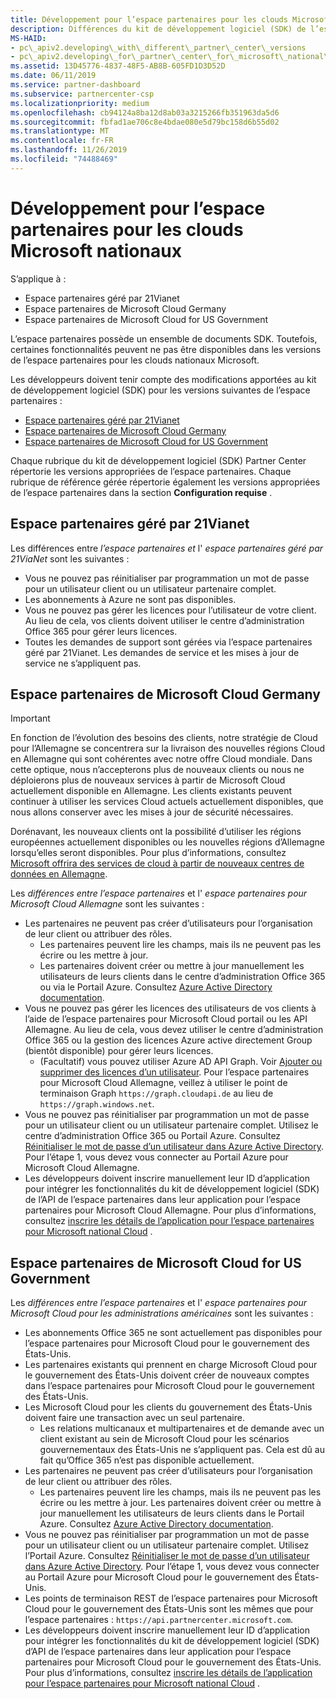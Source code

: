```yaml
---
title: Développement pour l’espace partenaires pour les clouds Microsoft nationaux
description: Différences du kit de développement logiciel (SDK) de l’espace partenaires lors du développement de pour les clouds Microsoft nationaux.
MS-HAID:
- pc\_apiv2.developing\_with\_different\_partner\_center\_versions
- pc\_apiv2.developing\_for\_partner\_center\_for\_microsoft\_national\_cloud
ms.assetid: 13D45776-4837-48F5-AB8B-605FD1D3D52D
ms.date: 06/11/2019
ms.service: partner-dashboard
ms.subservice: partnercenter-csp
ms.localizationpriority: medium
ms.openlocfilehash: cb94124a8ba12d8ab03a3215266fb351963da5d6
ms.sourcegitcommit: fbfad1ae706c8e4bdae080e5d79bc158d6b55d02
ms.translationtype: MT
ms.contentlocale: fr-FR
ms.lasthandoff: 11/26/2019
ms.locfileid: "74488469"
---
```

# <a name="developing-for-partner-center-for-microsoft-national-clouds"></a>Développement pour l’espace partenaires pour les clouds Microsoft nationaux

S’applique à :

- Espace partenaires géré par 21Vianet
- Espace partenaires de Microsoft Cloud Germany
- Espace partenaires de Microsoft Cloud for US Government

L’espace partenaires possède un ensemble de documents SDK. Toutefois, certaines fonctionnalités peuvent ne pas être disponibles dans les versions de l’espace partenaires pour les clouds nationaux Microsoft.

Les développeurs doivent tenir compte des modifications apportées au kit de développement logiciel (SDK) pour les versions suivantes de l’espace partenaires :

- [Espace partenaires géré par 21Vianet](#partner-center-operated-by-21vianet)
- [Espace partenaires de Microsoft Cloud Germany](#partner-center-for-microsoft-cloud-germany)
- [Espace partenaires de Microsoft Cloud for US Government](#partner-center-for-microsoft-cloud-for-us-government)

Chaque rubrique du kit de développement logiciel (SDK) Partner Center répertorie les versions appropriées de l’espace partenaires. Chaque rubrique de référence gérée répertorie également les versions appropriées de l’espace partenaires dans la section **Configuration requise** .

## <a name="partner-center-operated-by-21vianet"></a>Espace partenaires géré par 21Vianet

Les différences entre *l’espace partenaires et* l' *espace partenaires géré par 21ViaNet* sont les suivantes :

- Vous ne pouvez pas réinitialiser par programmation un mot de passe pour un utilisateur client ou un utilisateur partenaire complet.
- Les abonnements à Azure ne sont pas disponibles.
- Vous ne pouvez pas gérer les licences pour l’utilisateur de votre client. Au lieu de cela, vos clients doivent utiliser le centre d’administration Office 365 pour gérer leurs licences.
- Toutes les demandes de support sont gérées via l’espace partenaires géré par 21Vianet. Les demandes de service et les mises à jour de service ne s’appliquent pas.

## <a name="partner-center-for-microsoft-cloud-germany"></a>Espace partenaires de Microsoft Cloud Germany

> [!IMPORTANT]
> En fonction de l’évolution des besoins des clients, notre stratégie de Cloud pour l’Allemagne se concentrera sur la livraison des nouvelles régions Cloud en Allemagne qui sont cohérentes avec notre offre Cloud mondiale. Dans cette optique, nous n’accepterons plus de nouveaux clients ou nous ne déploierons plus de nouveaux services à partir de Microsoft Cloud actuellement disponible en Allemagne. Les clients existants peuvent continuer à utiliser les services Cloud actuels actuellement disponibles, que nous allons conserver avec les mises à jour de sécurité nécessaires.
>
> Dorénavant, les nouveaux clients ont la possibilité d’utiliser les régions européennes actuellement disponibles ou les nouvelles régions d’Allemagne lorsqu’elles seront disponibles. Pour plus d’informations, consultez [Microsoft offrira des services de cloud à partir de nouveaux centres de données en Allemagne](https://news.microsoft.com/europe/2018/08/31/microsoft-to-deliver-cloud-services-from-new-datacentres-in-germany-in-2019-to-meet-evolving-customer-needs/).

Les *différences entre l’espace partenaires* et l' *espace partenaires pour Microsoft Cloud Allemagne* sont les suivantes :

- Les partenaires ne peuvent pas créer d’utilisateurs pour l’organisation de leur client ou attribuer des rôles.
  - Les partenaires peuvent lire les champs, mais ils ne peuvent pas les écrire ou les mettre à jour.
  - Les partenaires doivent créer ou mettre à jour manuellement les utilisateurs de leurs clients dans le centre d’administration Office 365 ou via le Portail Azure. Consultez [Azure Active Directory documentation](https://docs.microsoft.com/azure/active-directory/).
- Vous ne pouvez pas gérer les licences des utilisateurs de vos clients à l’aide de l’espace partenaires pour Microsoft Cloud portail ou les API Allemagne. Au lieu de cela, vous devez utiliser le centre d’administration Office 365 ou la gestion des licences Azure active directement Group (bientôt disponible) pour gérer leurs licences.
  - (Facultatif) vous pouvez utiliser Azure AD API Graph. Voir [Ajouter ou supprimer des licences d’un utilisateur](https://msdn.microsoft.com/library/azure/ad/graph/api/functions-and-actions#assignLicense). Pour l’espace partenaires pour Microsoft Cloud Allemagne, veillez à utiliser le point de terminaison Graph `https://graph.cloudapi.de` au lieu de `https://graph.windows.net`.
- Vous ne pouvez pas réinitialiser par programmation un mot de passe pour un utilisateur client ou un utilisateur partenaire complet. Utilisez le centre d’administration Office 365 ou Portail Azure. Consultez [Réinitialiser le mot de passe d’un utilisateur dans Azure Active Directory](https://azure.microsoft.com/documentation/articles/active-directory-users-reset-password-azure-portal/). Pour l’étape 1, vous devez vous connecter au Portail Azure pour Microsoft Cloud Allemagne.
- Les développeurs doivent inscrire manuellement leur ID d’application pour intégrer les fonctionnalités du kit de développement logiciel (SDK) de l’API de l’espace partenaires dans leur application pour l’espace partenaires pour Microsoft Cloud Allemagne. Pour plus d’informations, consultez [inscrire les détails de l’application pour l’espace partenaires pour Microsoft national Cloud](https://docs.microsoft.com/partner-center/develop/create-apps-for-partner-center-for-microsoft-national-clouds) .

## <a name="partner-center-for-microsoft-cloud-for-us-government"></a>Espace partenaires de Microsoft Cloud for US Government

Les *différences entre l’espace partenaires* et l' *espace partenaires pour Microsoft Cloud pour les administrations américaines* sont les suivantes :

- Les abonnements Office 365 ne sont actuellement pas disponibles pour l’espace partenaires pour Microsoft Cloud pour le gouvernement des États-Unis.
- Les partenaires existants qui prennent en charge Microsoft Cloud pour le gouvernement des États-Unis doivent créer de nouveaux comptes dans l’espace partenaires pour Microsoft Cloud pour le gouvernement des États-Unis.
- Les Microsoft Cloud pour les clients du gouvernement des États-Unis doivent faire une transaction avec un seul partenaire.
  - Les relations multicanaux et multipartenaires et de demande avec un client existant au sein de Microsoft Cloud pour les scénarios gouvernementaux des États-Unis ne s’appliquent pas. Cela est dû au fait qu’Office 365 n’est pas disponible actuellement.
- Les partenaires ne peuvent pas créer d’utilisateurs pour l’organisation de leur client ou attribuer des rôles.
  - Les partenaires peuvent lire les champs, mais ils ne peuvent pas les écrire ou les mettre à jour. Les partenaires doivent créer ou mettre à jour manuellement les utilisateurs de leurs clients dans le Portail Azure. Consultez [Azure Active Directory documentation](https://docs.microsoft.com/azure/active-directory/).
- Vous ne pouvez pas réinitialiser par programmation un mot de passe pour un utilisateur client ou un utilisateur partenaire complet. Utilisez l’Portail Azure. Consultez [Réinitialiser le mot de passe d’un utilisateur dans Azure Active Directory](https://docs.microsoft.com/azure/active-directory/active-directory-users-reset-password-azure-portal). Pour l’étape 1, vous devez vous connecter au Portail Azure pour Microsoft Cloud pour le gouvernement des États-Unis.
- Les points de terminaison REST de l’espace partenaires pour Microsoft Cloud pour le gouvernement des États-Unis sont les mêmes que pour l’espace partenaires : `https://api.partnercenter.microsoft.com`.
- Les développeurs doivent inscrire manuellement leur ID d’application pour intégrer les fonctionnalités du kit de développement logiciel (SDK) d’API de l’espace partenaires dans leur application pour l’espace partenaires pour Microsoft Cloud pour le gouvernement des États-Unis. Pour plus d’informations, consultez [inscrire les détails de l’application pour l’espace partenaires pour Microsoft national Cloud](https://docs.microsoft.com/partner-center/develop/create-apps-for-partner-center-for-microsoft-national-clouds) .
